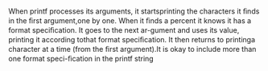 When printf processes its arguments, it startsprinting the characters it ﬁnds in the ﬁrst argument,one by one. When it ﬁnds a percent it knows it has a format speciﬁcation. It goes to the next ar-gument and uses its value, printing it according tothat format speciﬁcation. It then returns to printinga character at a time (from the ﬁrst argument).It is okay to include more than one format speci-ﬁcation in the printf string

